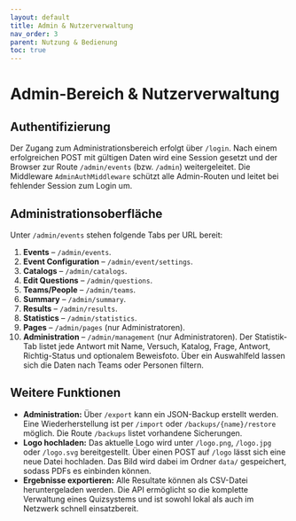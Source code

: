 ```yaml
---
layout: default
title: Admin & Nutzerverwaltung
nav_order: 3
parent: Nutzung & Bedienung
toc: true
---
```


# Admin-Bereich & Nutzerverwaltung

## Authentifizierung

Der Zugang zum Administrationsbereich erfolgt über `/login`. Nach einem erfolgreichen POST mit gültigen Daten wird eine Session gesetzt und der Browser zur Route `/admin/events` (bzw. `/admin`) weitergeleitet. Die Middleware `AdminAuthMiddleware` schützt alle Admin-Routen und leitet bei fehlender Session zum Login um.

## Administrationsoberfläche

Unter `/admin/events` stehen folgende Tabs per URL bereit:
1. **Events** – `/admin/events`.
2. **Event Configuration** – `/admin/event/settings`.
3. **Catalogs** – `/admin/catalogs`.
4. **Edit Questions** – `/admin/questions`.
5. **Teams/People** – `/admin/teams`.
6. **Summary** – `/admin/summary`.
7. **Results** – `/admin/results`.
8. **Statistics** – `/admin/statistics`.
9. **Pages** – `/admin/pages` (nur Administratoren).
10. **Administration** – `/admin/management` (nur Administratoren).
Der Statistik-Tab listet jede Antwort mit Name, Versuch, Katalog, Frage, Antwort, Richtig-Status und optionalem Beweisfoto. Über ein Auswahlfeld lassen sich die Daten nach Teams oder Personen filtern.


## Weitere Funktionen

- **Administration:** Über `/export` kann ein JSON-Backup erstellt werden. Eine Wiederherstellung ist per `/import` oder `/backups/{name}/restore` möglich.
  Die Route `/backups` listet vorhandene Sicherungen.
- **Logo hochladen:** Das aktuelle Logo wird unter `/logo.png`, `/logo.jpg` oder `/logo.svg` bereitgestellt. Über einen POST auf `/logo` lässt sich eine neue Datei hochladen. Das Bild wird dabei im Ordner `data/` gespeichert, sodass PDFs es einbinden können.
- **Ergebnisse exportieren:** Alle Resultate können als CSV-Datei heruntergeladen werden.
Die API ermöglicht so die komplette Verwaltung eines Quizsystems und ist sowohl lokal als auch im Netzwerk schnell einsatzbereit.

